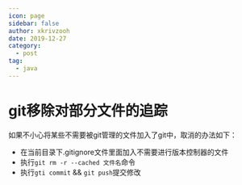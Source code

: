 ```yaml
---
icon: page
sidebar: false
author: xkrivzooh
date: 2019-12-27
category:
  - post
tag:
  - java
---
```


# git移除对部分文件的追踪

如果不小心将某些不需要被git管理的文件加入了git中，取消的办法如下：

- 在当前目录下.gitignore文件里面加入不需要进行版本控制器的文件
- 执行`git rm -r --cached 文件名`命令
- 执行`gti commit` && `git push`提交修改


<!-- @include: ../scaffolds/post_footer.md -->
